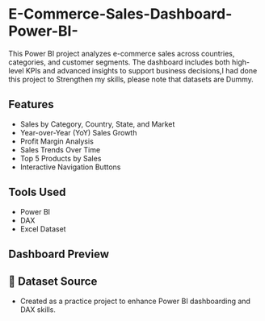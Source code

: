 # E-Commerce-Sales-Dashboard-Power-BI-
This Power BI project analyzes e-commerce sales across countries, categories, and customer segments. The dashboard includes both high-level KPIs and advanced insights to support business decisions,I had done this project to Strengthen my skills, please note that datasets are Dummy.

## Features

- Sales by Category, Country, State, and Market
- Year-over-Year (YoY) Sales Growth
- Profit Margin Analysis
- Sales Trends Over Time
- Top 5 Products by Sales
- Interactive Navigation Buttons

## Tools Used
- Power BI
- DAX
- Excel Dataset

## Dashboard Preview


## 📎 Dataset Source


- Created as a practice project to enhance Power BI dashboarding and DAX skills.
